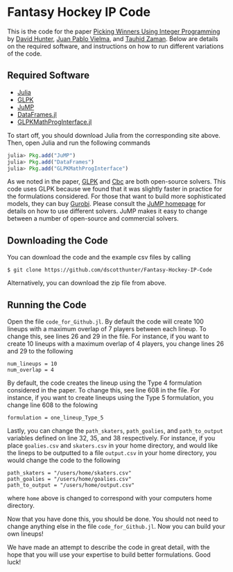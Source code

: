 Fantasy Hockey IP Code
======================

This is the code for the paper [Picking Winners Using Integer Programming](http://arxiv.org/abs/1604.01455) by [David Hunter](http://orc.scripts.mit.edu/people/student.php?name=dshunter), [Juan Pablo Vielma](http://www.mit.edu/~jvielma/), and [Tauhid Zaman](http://zlisto.scripts.mit.edu/home/). Below are details on the required software, and instructions on how to run different variations of the code. 

## Required Software 
- [Julia](http://julialang.org/)
- [GLPK](https://www.gnu.org/software/glpk/)
- [JuMP](https://github.com/JuliaOpt/JuMP.jl)
- [DataFrames.jl](https://github.com/JuliaStats/DataFrames.jl)
- [GLPKMathProgInterface.jl](https://github.com/JuliaOpt/GLPKMathProgInterface.jl)

To start off, you should download Julia from the corresponding site above. Then, open Julia and run the following commands 
```julia
julia> Pkg.add("JuMP")
julia> Pkg.add("DataFrames")
julia> Pkg.add("GLPKMathProgInterface")
```

As we noted in the paper, [GLPK](https://www.gnu.org/software/glpk/) and [Cbc](https://projects.coin-or.org/Cbc) are both open-source solvers. This code uses GLPK because we found that it was slightly faster in practice for the formulations considered. For those that want to build more sophisticated models, they can buy [Gurobi](http://www.gurobi.com/). Please consult the [JuMP homepage](https://github.com/JuliaOpt/JuMP.jl) for details on how to use different solvers. JuMP makes it easy to change between a number of open-source and commercial solvers. 



## Downloading the Code 

You can download the code and the example csv files by calling 

```
$ git clone https://github.com/dscotthunter/Fantasy-Hockey-IP-Code
```

Alternatively, you can download the zip file from above. 



## Running the Code
Open the file ```code_for_Github.jl```. By default the code will create 100 lineups with a maximum overlap of 7 players between each lineup. To change this, see lines 26 and 29 in the file. For instance, if you want to create 10 lineups with a maximum overlap of 4 players, you change lines 26 and 29 to the following 

```
num_lineups = 10
num_overlap = 4
```

By default, the code creates the lineup using the Type 4 formulation considered in the paper. To change this, see line 608 in the file. For instance, if you want to create lineups using the Type 5 formulation, you change line 608 to the folowing 

```
formulation = one_lineup_Type_5
```

Lastly, you can change the ```path_skaters```, ```path_goalies```, and ```path_to_output``` variables defined on line 32, 35, and 38 respectively. For instance, if you place ```goalies.csv``` and ```skaters.csv``` in your home directory, and would like the lineps to be outputted to a file ```output.csv``` in your home directory, you would change the code to the following 

```
path_skaters = "/users/home/skaters.csv"
path_goalies = "/users/home/goalies.csv"
path_to_output = "/users/home/output.csv"
```

where ```home``` above is changed to correspond with your computers home directory. 

Now that you have done this, you should be done. You should not need to change anything else in the file ```code_for_Github.jl```. Now you can build your own lineups!

We have made an attempt to describe the code in great detail, with the hope that you will use your expertise to build better formulations. Good luck!
